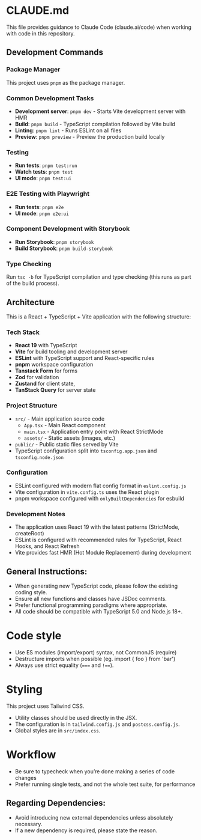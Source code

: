 # CLAUDE.md

This file provides guidance to Claude Code (claude.ai/code) when working with code in this repository.

## Development Commands

### Package Manager

This project uses `pnpm` as the package manager.

### Common Development Tasks

- **Development server**: `pnpm dev` - Starts Vite development server with HMR
- **Build**: `pnpm build` - TypeScript compilation followed by Vite build
- **Linting**: `pnpm lint` - Runs ESLint on all files
- **Preview**: `pnpm preview` - Preview the production build locally

### Testing

- **Run tests**: `pnpm test:run`
- **Watch tests**: `pnpm test`
- **UI mode**: `pnpm test:ui`

### E2E Testing with Playwright

- **Run tests**: `pnpm e2e`
- **UI mode**: `pnpm e2e:ui`

### Component Development with Storybook

- **Run Storybook**: `pnpm storybook`
- **Build Storybook**: `pnpm build-storybook`

### Type Checking

Run `tsc -b` for TypeScript compilation and type checking (this runs as part of the build process).

## Architecture

This is a React + TypeScript + Vite application with the following structure:

### Tech Stack

- **React 19** with TypeScript
- **Vite** for build tooling and development server
- **ESLint** with TypeScript support and React-specific rules
- **pnpm** workspace configuration
- **Tanstack Form** for forms
- **Zod** for validation
- **Zustand** for client state,
- **TanStack Query** for server state

### Project Structure

- `src/` - Main application source code
  - `App.tsx` - Main React component
  - `main.tsx` - Application entry point with React StrictMode
  - `assets/` - Static assets (images, etc.)
- `public/` - Public static files served by Vite
- TypeScript configuration split into `tsconfig.app.json` and `tsconfig.node.json`

### Configuration

- ESLint configured with modern flat config format in `eslint.config.js`
- Vite configuration in `vite.config.ts` uses the React plugin
- pnpm workspace configured with `onlyBuiltDependencies` for esbuild

### Development Notes

- The application uses React 19 with the latest patterns (StrictMode, createRoot)
- ESLint is configured with recommended rules for TypeScript, React Hooks, and React Refresh
- Vite provides fast HMR (Hot Module Replacement) during development

## General Instructions:

- When generating new TypeScript code, please follow the existing coding style.
- Ensure all new functions and classes have JSDoc comments.
- Prefer functional programming paradigms where appropriate.
- All code should be compatible with TypeScript 5.0 and Node.js 18+.

# Code style

- Use ES modules (import/export) syntax, not CommonJS (require)
- Destructure imports when possible (eg. import { foo } from 'bar')
- Always use strict equality (`===` and `!==`).

# Styling

This project uses Tailwind CSS.

- Utility classes should be used directly in the JSX.
- The configuration is in `tailwind.config.js` and `postcss.config.js`.
- Global styles are in `src/index.css`.

# Workflow

- Be sure to typecheck when you’re done making a series of code changes
- Prefer running single tests, and not the whole test suite, for performance

## Regarding Dependencies:

- Avoid introducing new external dependencies unless absolutely necessary.
- If a new dependency is required, please state the reason.
